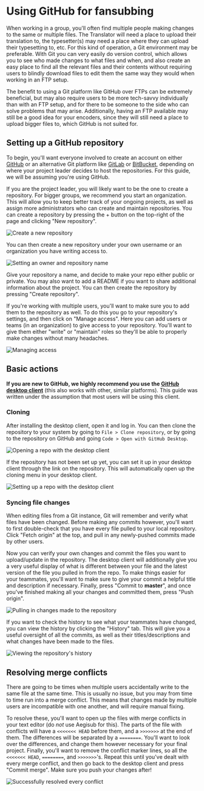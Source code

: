 # Using GitHub for fansubbing

When working in a group,
you'll often find multiple people making changes to the same or multiple files.
The Translator will need a place to upload their translation to,
the typesetter(s) may need a place where they can upload their typesetting to,
etc.
For this kind of operation,
a Git environment may be preferable.
With Git you can very easily do version control,
which allows you to see who made changes to what files and when,
and also create an easy place to find all the relevant files and their contents
without requiring users to blindly download files to edit them
the same way they would when working in an FTP setup.

The benefit to using a Git platform like GitHub over FTPs can be extremely beneficial,
but may also require users to be more tech-savvy individually than with an FTP setup,
and for there to be someone to the side who can solve problems that may arise.
Additionally,
having an FTP available may still be a good idea for your encoders,
since they will still need a place to upload bigger files to,
which GitHub is not suited for.

## Setting up a GitHub repository

To begin,
you'll want everyone involved to create an account on either [GitHub](GitHub_home)
or an alternative Git platform like [GitLab](GitLab_home) or [BitBucket](BitBucket_home),
depending on where your project leader decides to host the repositories.
For this guide,
we will be assuming you're using GitHub.

If you are the project leader,
you will likely want to be the one to create a repository.
For bigger groups,
we recommend you start an organization.
This will allow you to keep better track of your ongoing projects,
as well as assign more administrators who can create and maintain repositories.
You can create a repository by pressing the + button on the top-right of the page and clicking "New repository".

![Create a new repository](../images/gh_make_repo1.png)

You can then create a new repository under your own username or an organization you have writing access to.

![Setting an owner and repository name](../images/gh_make_repo2.png)

Give your repository a name,
and decide to make your repo either public or private.
You may also want to add a README if you want to share additional information about the project.
You can then create the repository by pressing "Create repository".

If you're working with multiple users,
you'll want to make sure you to add them to the repository as well.
To do this you go to your repository's settings,
and then click on "Manage access".
Here you can add users or teams (in an organization) to give access to your repository.
You'll want to give them either "write" or "maintain" roles
so they'll be able to properly make changes without many headaches.

![Managing access](../images/gh_manage_access.png)


[GitHub_home]: (https://github.com/)
[GitLab_home]: (https://about.gitlab.com/)
[BitBucket_home]: (https://bitbucket.org/)

## Basic actions

**If you are new to GitHub,
we highly recommend you use the [GitHub desktop client](GitHub_desktop)**
(this also works with other,
similar platforms).
This guide was written under the assumption that most users will be using this client.

### Cloning

After installing the desktop client,
open it and log in.
You can then clone the repository to your system by going to `File > Clone repository`,
or by going to the repository on GitHub and going `Code > Open with GitHub Desktop`.

![Opening a repo with the desktop client](../images/gh_clone.png)

If the repository has not been set up yet,
you can set it up in your desktop client through the link on the repository.
This will automatically open up the cloning menu in your desktop client.

![Setting up a repo with the desktop client](../images/gh_setup_repo.png)

### Syncing file changes

When editing files from a Git instance,
Git will remember and verify what files have been changed.
Before making any commits however,
you'll want to first double-check that you have every file pulled to your local repository.
Click "Fetch origin" at the top,
and pull in any newly-pushed commits made by other users.

Now you can verify your own changes and commit the files you want to upload/update in the repository.
The desktop client will additionally give you a very useful display of what is different between your file
and the latest version of the file you pulled in from the repo.
To make things easier for your teammates,
you'll want to make sure to give your commit a helpful title and description if necessary.
Finally,
press "Commit to **master**",
and once you've finished making all your changes and committed them,
press "Push origin".

![Pulling in changes made to the repository](../images/gh_syncing.png)


If you want to check the history to see what your teammates have changed,
you can view the history by clicking the "History" tab.
This will give you a useful oversight of all the commits,
as well as their titles/descriptions and what changes have been made to the files.

![Viewing the repository's history](../images/gh_history.png)

[GitHub_desktop]: (https://desktop.github.com/)

## Resolving merge conflicts

There are going to be times when multiple users accidentally write to the same file at the same time.
This is usually no issue,
but you may from time to time run into a merge conflict.
This means that changes made by multiple users are incompatible with one another,
and will require manual fixing.

To resolve these,
you'll want to open up the files with merge conflicts in your text editor
(do *not* use Aegisub for this).
The parts of the file with conflicts will have a `<<<<<<< HEAD` before them,
and a `>>>>>>>` at the end of them.
The differences will be separated by a `========`.
You'll want to look over the differences,
and change them however necessary for your final project.
Finally, you'll want to remove the conflict marker lines,
so all the `<<<<<<< HEAD`,
`========`,
and `>>>>>>>`'s.
Repeat this until you've dealt with every merge conflict,
and then go back to the desktop client and press "Commit merge".
Make sure you push your changes after!

![Successfully resolved every conflict](../images/gh_merge_conflicts.png)